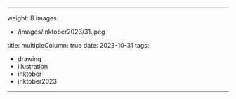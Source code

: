 
---
weight: 8
images:
- /images/inktober2023/31.jpeg

title:
multipleColumn: true
date: 2023-10-31
tags:
- drawing
- illustration
- inktober
- inktober2023
---

